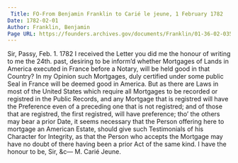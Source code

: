 ```yaml
---
 Title: FO-From Benjamin Franklin to Carié le jeune, 1 February 1782
Date: 1782-02-01
Author: Franklin, Benjamin
Page URL: https://founders.archives.gov/documents/Franklin/01-36-02-0351
---
```


Sir,
Passy, Feb. 1. 1782
I received the Letter you did me the honour of writing to me the 24th. past, desiring to be inform’d whether Mortgages of Lands in America executed in France before a Notary, will be held good in that Country? In my Opinion such Mortgages, duly certified under some public Seal in France will be deemed good in America.
But as there are Laws in most of the United States which require all Mortgages to be recorded or registred in the Public Records, and any Mortgage that is registred will have the Preference even of a preceding one that is not registred; and of those that are registred, the first registred, will have preference; tho’ the others may bear a prior Date, it seems necessary that the Person offering here to mortgage an American Estate, should give such Testimonials of his Character for Integrity, as that the Person who accepts the Mortgage may have no doubt of there having been a prior Act of the same kind. I have the honour to be, Sir, &c—
M. Carié Jeune.

